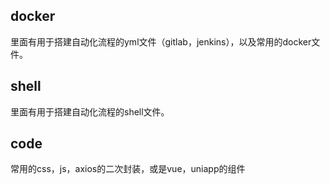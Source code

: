 ## docker
里面有用于搭建自动化流程的yml文件（gitlab，jenkins），以及常用的docker文件。

## shell
里面有用于搭建自动化流程的shell文件。

## code
常用的css，js，axios的二次封装，或是vue，uniapp的组件


